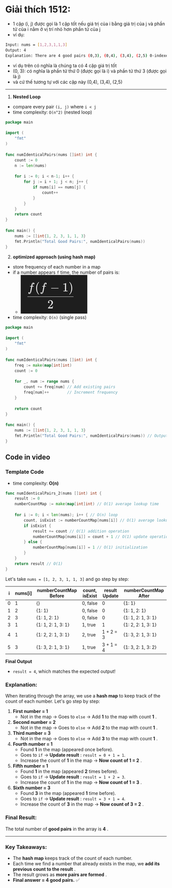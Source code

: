 # **Giải thích 1512:**

- 1 cặp (i, j) được gọi là 1 cặp tốt nếu giá trị của i bằng giá trị của j và phần tử của i nằm ở vị trí nhỏ hơn phần tử của j
- ví dụ:

```bash
Input: nums = [1,2,3,1,1,3]
Output: 4
Explanation: There are 4 good pairs (0,3), (0,4), (3,4), (2,5) 0-indexed
```

- ví dụ trên có nghĩa là chúng ta có 4 cặp giá trị tốt
- (0, 3): có nghĩa là phần tử thứ 0 (được gọi là i) và phần tử thứ 3 (được gọi là j)
- và cứ thế tương tự với các cặp này (0,4), (3,4), (2,5)

---

1. **Nested Loop**

- compare every pair `(i, j)` where `i < j`
- time complexity: `O(n^2)` (nested loop)

```go
package main

import (
	"fmt"
)

func numIdenticalPairs(nums []int) int {
	count := 0
	n := len(nums)

	for i := 0; i < n-1; i++ {
		for j := i + 1; j < n; j++ {
			if nums[i] == nums[j] {
				count++
			}
		}
	}
	return count
}

func main() {
	nums := []int{1, 2, 3, 1, 1, 3}
	fmt.Println("Total Good Pairs:", numIdenticalPairs(nums))
}

```

2. **optimized approach (using hash map)**

- store frequency of each number in a map
- if a number appears `f` time, the number of pairs is:
  - ![1739935906556](image/1512/1739935906556.png)
- time complexity: `O(n)` (single pass)

```go
package main

import (
	"fmt"
)

func numIdenticalPairs(nums []int) int {
	freq := make(map[int]int)
	count := 0

	for _, num := range nums {
		count += freq[num] // Add existing pairs
		freq[num]++        // Increment frequency
	}

	return count
}

func main() {
	nums := []int{1, 2, 3, 1, 1, 3}
	fmt.Println("Total Good Pairs:", numIdenticalPairs(nums)) // Output: 4
}

```

## Code in video

### Template Code

- time complexity: **O(n)**

```go
func numIdenticalPairs_2(nums []int) int {
    result := 0
    numberCountMap := make(map[int]int) // O(1) average lookup time

    for i := 0; i < len(nums); i++ { // O(n) loop
        count, isExist := numberCountMap[nums[i]] // O(1) average lookup time
        if isExist {
            result += count // O(1) addition operation
            numberCountMap[nums[i]] = count + 1 // O(1) update operation
        } else {
            numberCountMap[nums[i]] = 1 // O(1) initialization
        }
    }
    return result // O(1)
}
```

Let's take `nums = [1, 2, 3, 1, 1, 3]` and go step by step:

| i   | nums[i] | numberCountMap Before | count, isExist | result Update | numberCountMap After |
| --- | ------- | --------------------- | -------------- | ------------- | -------------------- |
| 0   | 1       | {}                    | 0, false       | 0             | {1: 1}               |
| 1   | 2       | {1: 1}                | 0, false       | 0             | {1: 1, 2: 1}         |
| 2   | 3       | {1: 1, 2: 1}          | 0, false       | 0             | {1: 1, 2: 1, 3: 1}   |
| 3   | 1       | {1: 1, 2: 1, 3: 1}    | 1, true        | 1             | {1: 2, 2: 1, 3: 1}   |
| 4   | 1       | {1: 2, 2: 1, 3: 1}    | 2, true        | 1 + 2 = 3     | {1: 3, 2: 1, 3: 1}   |
| 5   | 3       | {1: 3, 2: 1, 3: 1}    | 1, true        | 3 + 1 = 4     | {1: 3, 2: 1, 3: 2}   |

**Final Output**

- `result = 4`, which matches the expected output!

### **Explanation:**

When iterating through the array, we use a **hash map** to keep track of the count of each number. Let's go step by step:

1. **First number = 1**
   - Not in the map → Goes to `else` → Add **1** to the map with count **1** .
2. **Second number = 2**
   - Not in the map → Goes to `else` → Add **2** to the map with count **1** .
3. **Third number = 3**
   - Not in the map → Goes to `else` → Add **3** to the map with count **1** .
4. **Fourth number = 1**
   - Found **1** in the map (appeared once before).
   - Goes to `if` → **Update result** : `result = 0 + 1 = 1`.
   - Increase the count of **1** in the map → **Now count of 1 = 2** .
5. **Fifth number = 1**
   - Found **1** in the map (appeared **2** times before).
   - Goes to `if` → **Update result** : `result = 1 + 2 = 3`.
   - Increase the count of **1** in the map → **Now count of 1 = 3** .
6. **Sixth number = 3**
   - Found **3** in the map (appeared **1** time before).
   - Goes to `if` → **Update result** : `result = 3 + 1 = 4`.
   - Increase the count of **3** in the map → **Now count of 3 = 2** .

### **Final Result:**

The total number of **good pairs** in the array is **4** .

---

### **Key Takeaways:**

- The **hash map** keeps track of the count of each number.
- Each time we find a number that already exists in the map, we **add its previous count to the result** .
- The result grows as **more pairs are formed** .
- **Final answer = 4 good pairs.** ✅
